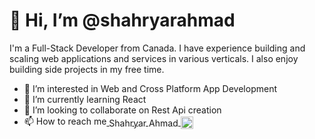 <h1>👋 Hi, I’m @shahryarahmad</h1>

<p>I'm a Full-Stack Developer from Canada. I have experience building and scaling web applications and services in various verticals. I also enjoy building side projects in my free time.</p>
    
 - 👀 I’m interested in Web and Cross Platform App Development
 - 🌱 I’m currently learning React
 - 💞️ I’m looking to collaborate on Rest Api creation
 - <span style= "vertical-align:middle; display:inline;vertical-align:middle;">📫 How to reach me</span><a href = "https://linkedin.com/in/shahryar-ahmad/"> <span style= "vertical-align:middle; display:inline;vertical-align:middle; font-weight: 400px">Shahryar Ahmad </span> <img src = "https://www.iconpacks.net/icons/2/free-linkedin-logo-icon-2430-thumb.png" style = "width:20px; vertical-align:middle;"></a>


